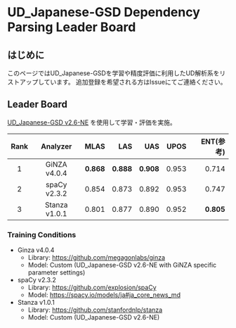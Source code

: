 # UD_Japanese-GSD Dependency Parsing Leader Board

## はじめに
このページではUD_Japanese-GSDを学習や精度評価に利用したUD解析系をリストアップしています。
追加登録を希望される方はIssueにてご連絡ください。

## Leader Board

[UD_Japanese-GSD v2.6-NE](https://github.com/megagonlabs/UD_Japanese-GSD/releases/tag/v2.6-NE) を使用して学習・評価を実施。

|Rank|   Analyzer    |  MLAS   |   LAS   |   UAS   |  UPOS   | ENT(参考) |
|:---:|:---:| ---:| ---:| ---:| ---:| ---:|
|  1 | GiNZA v4.0.4  |**0.868**|**0.888**|**0.908**|  0.953  |  0.714  |
|  2 | spaCy v2.3.2  |  0.854  |  0.873  |  0.892  |  0.953  |  0.747  |
|  3 | Stanza v1.0.1 |  0.801  |  0.877  |  0.890  |  0.952  |**0.805**|

### Training Conditions

- Ginza v4.0.4
  - Library: https://github.com/megagonlabs/ginza
  - Model: Custom (UD_Japanese-GSD v2.6-NE with GiNZA specific parameter settings)
- spaCy v2.3.2
  - Library: https://github.com/explosion/spaCy
  - Model: https://spacy.io/models/ja#ja_core_news_md
- Stanza v1.0.1
  - Library: https://github.com/stanfordnlp/stanza
  - Model: Custom (UD_Japanese-GSD v2.6-NE)
